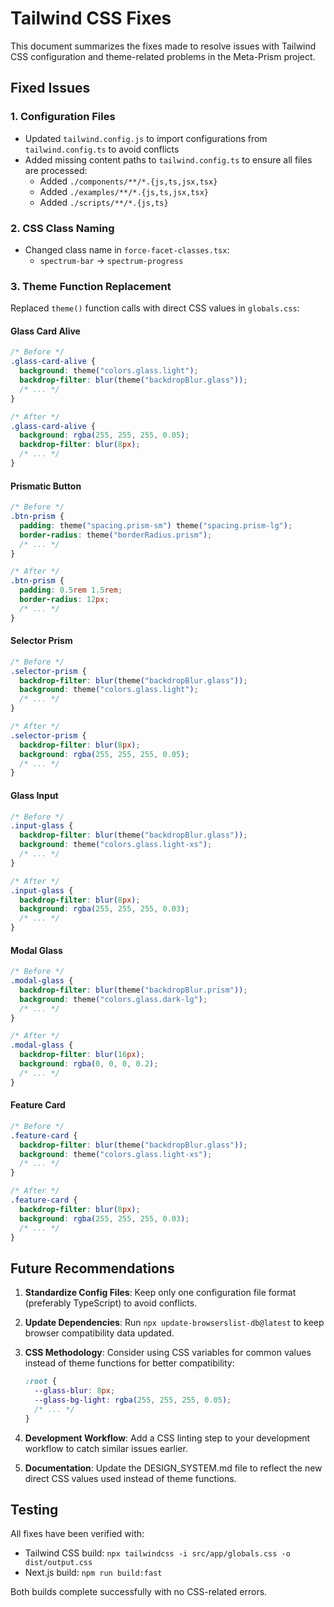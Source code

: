 # Tailwind CSS Fixes

This document summarizes the fixes made to resolve issues with Tailwind CSS configuration and theme-related problems in the Meta-Prism project.

## Fixed Issues

### 1. Configuration Files

- Updated `tailwind.config.js` to import configurations from `tailwind.config.ts` to avoid conflicts
- Added missing content paths to `tailwind.config.ts` to ensure all files are processed:
  - Added `./components/**/*.{js,ts,jsx,tsx}`
  - Added `./examples/**/*.{js,ts,jsx,tsx}`
  - Added `./scripts/**/*.{js,ts}`

### 2. CSS Class Naming

- Changed class name in `force-facet-classes.tsx`:
  - `spectrum-bar` → `spectrum-progress`

### 3. Theme Function Replacement

Replaced `theme()` function calls with direct CSS values in `globals.css`:

#### Glass Card Alive

```css
/* Before */
.glass-card-alive {
  background: theme("colors.glass.light");
  backdrop-filter: blur(theme("backdropBlur.glass"));
  /* ... */
}

/* After */
.glass-card-alive {
  background: rgba(255, 255, 255, 0.05);
  backdrop-filter: blur(8px);
  /* ... */
}
```

#### Prismatic Button

```css
/* Before */
.btn-prism {
  padding: theme("spacing.prism-sm") theme("spacing.prism-lg");
  border-radius: theme("borderRadius.prism");
  /* ... */
}

/* After */
.btn-prism {
  padding: 0.5rem 1.5rem;
  border-radius: 12px;
  /* ... */
}
```

#### Selector Prism

```css
/* Before */
.selector-prism {
  backdrop-filter: blur(theme("backdropBlur.glass"));
  background: theme("colors.glass.light");
  /* ... */
}

/* After */
.selector-prism {
  backdrop-filter: blur(8px);
  background: rgba(255, 255, 255, 0.05);
  /* ... */
}
```

#### Glass Input

```css
/* Before */
.input-glass {
  backdrop-filter: blur(theme("backdropBlur.glass"));
  background: theme("colors.glass.light-xs");
  /* ... */
}

/* After */
.input-glass {
  backdrop-filter: blur(8px);
  background: rgba(255, 255, 255, 0.03);
  /* ... */
}
```

#### Modal Glass

```css
/* Before */
.modal-glass {
  backdrop-filter: blur(theme("backdropBlur.prism"));
  background: theme("colors.glass.dark-lg");
  /* ... */
}

/* After */
.modal-glass {
  backdrop-filter: blur(16px);
  background: rgba(0, 0, 0, 0.2);
  /* ... */
}
```

#### Feature Card

```css
/* Before */
.feature-card {
  backdrop-filter: blur(theme("backdropBlur.glass"));
  background: theme("colors.glass.light-xs");
  /* ... */
}

/* After */
.feature-card {
  backdrop-filter: blur(8px);
  background: rgba(255, 255, 255, 0.03);
  /* ... */
}
```

## Future Recommendations

1. **Standardize Config Files**: Keep only one configuration file format (preferably TypeScript) to avoid conflicts.

2. **Update Dependencies**: Run `npx update-browserslist-db@latest` to keep browser compatibility data updated.

3. **CSS Methodology**: Consider using CSS variables for common values instead of theme functions for better compatibility:

   ```css
   :root {
     --glass-blur: 8px;
     --glass-bg-light: rgba(255, 255, 255, 0.05);
     /* ... */
   }
   ```

4. **Development Workflow**: Add a CSS linting step to your development workflow to catch similar issues earlier.

5. **Documentation**: Update the DESIGN_SYSTEM.md file to reflect the new direct CSS values used instead of theme functions.

## Testing

All fixes have been verified with:

- Tailwind CSS build: `npx tailwindcss -i src/app/globals.css -o dist/output.css`
- Next.js build: `npm run build:fast`

Both builds complete successfully with no CSS-related errors.
